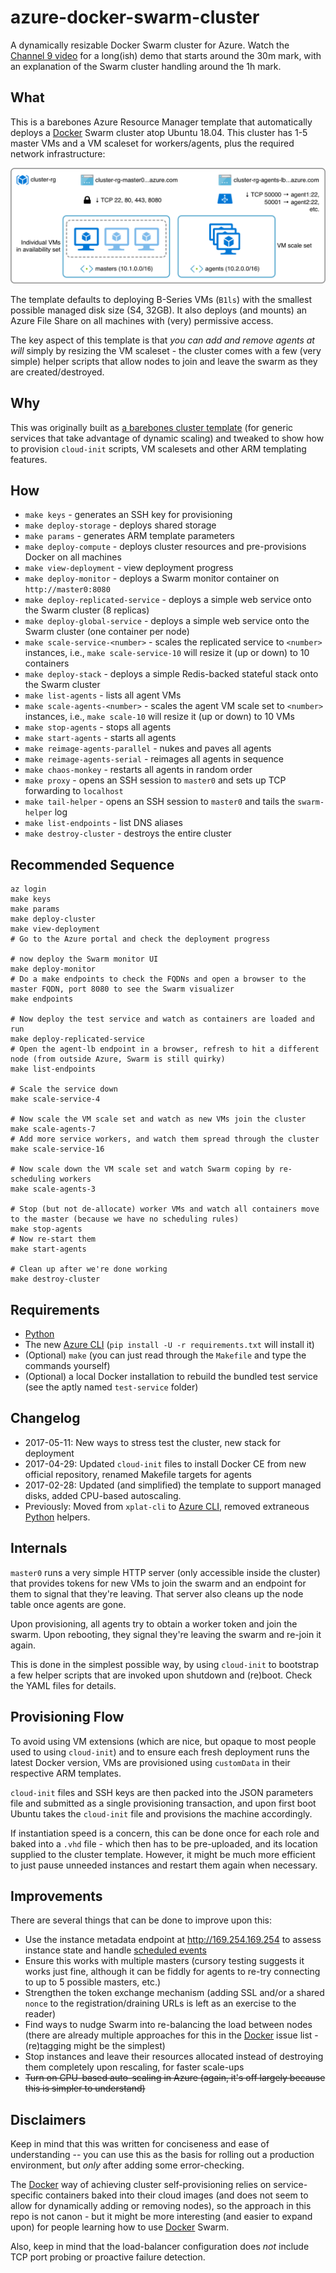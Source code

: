 # azure-docker-swarm-cluster

A dynamically resizable Docker Swarm cluster for Azure. Watch the [Channel 9 video](https://channel9.msdn.com/Events/Journey-to-the-Websummit--Online-Masterclasses/Deploying-Rancher-on-Azure--Rui-Carmo-Microsoft-Services/Scaling-Docker-Swarms-on-Azure--Rui-Carmo-Microsoft) for a long(ish) demo that starts around the 30m mark, with an explanation of the Swarm cluster handling around the 1h mark.

## What

This is a barebones Azure Resource Manager template that automatically deploys a [Docker][d] Swarm cluster atop Ubuntu 18.04. This cluster has 1-5 master VMs and a VM scaleset for workers/agents, plus the required network infrastructure:

![Cluster diagram](generic-cluster.png) 

The template defaults to deploying B-Series VMs (`B1ls`) with the smallest possible managed disk size (S4, 32GB). It also deploys (and mounts) an Azure File Share on all machines with (very) permissive access.

The key aspect of this template is that _you can add and remove agents at will_ simply by resizing the VM scaleset - the cluster comes with a few (very simple) helper scripts that allow nodes to join and leave the swarm as they are created/destroyed. 

## Why

This was originally built as [a barebones cluster template](http://taoofmac.com/space/blog/2016/08/07/2200) (for generic services that take advantage of dynamic scaling) and tweaked to show how to provision `cloud-init` scripts, VM scalesets and other ARM templating features.

## How

* `make keys` - generates an SSH key for provisioning
* `make deploy-storage` - deploys shared storage
* `make params` - generates ARM template parameters
* `make deploy-compute` - deploys cluster resources and pre-provisions Docker on all machines
* `make view-deployment` - view deployment progress
* `make deploy-monitor` - deploys a Swarm monitor container on `http://master0:8080`
* `make deploy-replicated-service` - deploys a simple web service onto the Swarm cluster (8 replicas)
* `make deploy-global-service` - deploys a simple web service onto the Swarm cluster (one container per node)
* `make scale-service-<number>` - scales the replicated service to `<number>` instances, i.e., `make scale-service-10` will resize it (up or down) to 10 containers
* `make deploy-stack` - deploys a simple Redis-backed stateful stack onto the Swarm cluster 
* `make list-agents` - lists all agent VMs
* `make scale-agents-<number>` - scales the agent VM scale set to `<number>` instances, i.e., `make scale-10` will resize it (up or down) to 10 VMs
* `make stop-agents` - stops all agents
* `make start-agents` - starts all agents
* `make reimage-agents-parallel` - nukes and paves all agents
* `make reimage-agents-serial` - reimages all agents in sequence
* `make chaos-monkey` - restarts all agents in random order
* `make proxy` - opens an SSH session to `master0` and sets up TCP forwarding to `localhost`
* `make tail-helper` - opens an SSH session to `master0` and tails the `swarm-helper` log
* `make list-endpoints` - list DNS aliases
* `make destroy-cluster` - destroys the entire cluster

## Recommended Sequence

    az login
    make keys
    make params
    make deploy-cluster
    make view-deployment
    # Go to the Azure portal and check the deployment progress
    
    # now deploy the Swarm monitor UI
    make deploy-monitor
    # Do a make endpoints to check the FQDNs and open a browser to the master FQDN, port 8080 to see the Swarm visualizer
    make endpoints
    
    # Now deploy the test service and watch as containers are loaded and run
    make deploy-replicated-service
    # Open the agent-lb endpoint in a browser, refresh to hit a different node (from outside Azure, Swarm is still quirky)
    make list-endpoints

    # Scale the service down
    make scale-service-4
    
    # Now scale the VM scale set and watch as new VMs join the cluster
    make scale-agents-7
    # Add more service workers, and watch them spread through the cluster
    make scale-service-16
    
    # Now scale down the VM scale set and watch Swarm coping by re-scheduling workers
    make scale-agents-3
     
    # Stop (but not de-allocate) worker VMs and watch all containers move to the master (because we have no scheduling rules)
    make stop-agents
    # Now re-start them
    make start-agents
    
    # Clean up after we're done working
    make destroy-cluster


## Requirements

* [Python][p]
* The new [Azure CLI][az] (`pip install -U -r requirements.txt` will install it)
* (Optional) `make` (you can just read through the `Makefile` and type the commands yourself)
* (Optional) a local Docker installation to rebuild the bundled test service (see the aptly named `test-service` folder)

## Changelog

* 2017-05-11: New ways to stress test the cluster, new stack for deployment
* 2017-04-29: Updated `cloud-init` files to install Docker CE from new official repository, renamed Makefile targets for agents
* 2017-02-28: Updated (and simplified) the template to support managed disks, added CPU-based autoscaling.
* Previously: Moved from `xplat-cli` to [Azure CLI][az], removed extraneous [Python][p] helpers.

## Internals

`master0` runs a very simple HTTP server (only accessible inside the cluster) that provides tokens for new VMs to join the swarm and an endpoint for them to signal that they're leaving. That server also cleans up the node table once agents are gone.

Upon provisioning, all agents try to obtain a worker token and join the swarm. Upon rebooting, they signal they're leaving the swarm and re-join it again.

This is done in the simplest possible way, by using `cloud-init` to bootstrap a few helper scripts that are invoked upon shutdown and (re)boot. Check the YAML files for details.

## Provisioning Flow

To avoid using VM extensions (which are nice, but opaque to most people used to using `cloud-init`) and to ensure each fresh deployment runs the latest Docker version, VMs are provisioned using `customData` in their respective ARM templates. 

`cloud-init` files and SSH keys are then packed into the JSON parameters file and submitted as a single provisioning transaction, and upon first boot Ubuntu takes the `cloud-init` file and provisions the machine accordingly.

If instantiation speed is a concern, this can be done once for each role and baked into a `.vhd` file - which then has to be pre-uploaded, and its location supplied to the cluster template. However, it might be much more efficient to just pause unneeded instances and restart them again when necessary.

## Improvements

There are several things that can be done to improve upon this:

* Use the instance metadata endpoint at http://169.254.169.254 to assess instance state and handle [scheduled events](https://docs.microsoft.com/en-us/azure/virtual-machines/windows/scheduled-events)
* Ensure this works with multiple masters (cursory testing suggests it works just fine, although it can be fiddly for agents to re-try connecting to up to 5 possible masters, etc.)
* Strengthen the token exchange mechanism (adding SSL and/or a shared `nonce` to the registration/draining URLs is left as an exercise to the reader)
* Find ways to nudge Swarm into re-balancing the load between nodes (there are already multiple approaches for this in the [Docker][d] issue list - (re)tagging might be the simplest)
* Stop instances and leave their resources allocated instead of destroying them completely upon rescaling, for faster scale-ups
* <strike>Turn on CPU-based auto-scaling in Azure (again, it's off largely because this is simpler to understand)</strike>

## Disclaimers

Keep in mind that this was written for conciseness and ease of understanding -- you can use this as the basis for rolling out a production environment, but _only_ after adding some error-checking.

The [Docker][d] way of achieving cluster self-provisioning relies on service-specific containers baked into their cloud images (and does not seem to allow for dynamically adding or removing nodes), so the approach in this repo is not canon - but it might be more interesting (and easier to expand upon) for people learning how to use [Docker][d] Swarm. 

Also, keep in mind that the load-balancer configuration does _not_ include TCP port probing or proactive failure detection.

[d]: http://docker.com
[p]: http://python.org
[dh]: https://hub.docker.com/r/rcarmo/demo-frontend-stateless/
[az]: https://github.com/Azure/azure-cli
